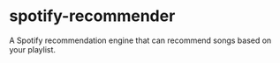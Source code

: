 # spotify-recommender
A Spotify recommendation engine that can recommend songs based on your playlist.
